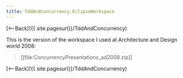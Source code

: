 ```yaml
---
title: TddAndConcurrency.EclipseWorkspace
---
```

[<--Back]({{ site.pagesurl}}/TddAndConcurrency)

This is the version of the workspace I used at Architecture and Design world 2008:
> [[file:ConcurrencyPresentations_ad2008.zip]]

[<--Back]({{ site.pagesurl}}/TddAndConcurrency)